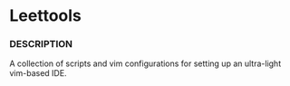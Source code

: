 # Leettools

### DESCRIPTION
A collection of scripts and vim configurations for setting up an ultra-light vim-based IDE.

##### 